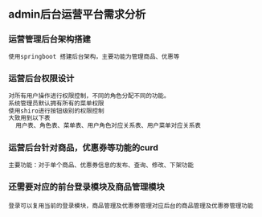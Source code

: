 ## admin后台运营平台需求分析

### 运营管理后台架构搭建

```html
使用springboot 搭建后台架构，主要功能为管理商品、优惠等
```



### 运营后台权限设计

```html
对所有用户操作进行权限控制，不同的角色分配不同的功能。
系统管理员默认拥有所有的菜单权限
使用shiro进行按钮级别的权限控制
大致用到以下表
  用户表、角色表、菜单表、用户角色对应关系表、用户菜单对应关系表
```



### 运营后台针对商品，优惠券等功能的curd

```html
主要功能：对于单个商品、优惠券信息的发布、查询、修改、下架功能
```

### 还需要对应的前台登录模块及商品管理模块

```htnl
登录可以复用当前的登录模块，商品管理及优惠劵管理对应后台的商品管理及优惠劵管理功能
```

